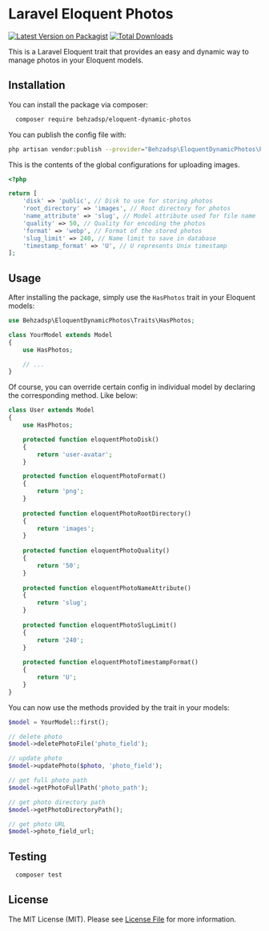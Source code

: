 # Laravel Eloquent Photos

[![Latest Version on Packagist](https://img.shields.io/packagist/v/behzadsp/eloquent-dynamic-photos.svg?style=flat-square)](https://packagist.org/packages/behzadsp/eloquent-dynamic-photos)
[![Total Downloads](https://img.shields.io/packagist/dt/behzadsp/eloquent-dynamic-photos.svg?style=flat-square)](https://packagist.org/packages/behzadsp/eloquent-dynamic-photos)

This is a Laravel Eloquent trait that provides an easy and dynamic way to manage photos in your Eloquent models.

## Installation

You can install the package via composer:

```bash
  composer require behzadsp/eloquent-dynamic-photos
```

You can publish the config file with:

```bash
php artisan vendor:publish --provider="Behzadsp\EloquentDynamicPhotos\Providers\EloquentDynamicPhotosServiceProvider"
```

This is the contents of the global configurations for uploading images.

```php
<?php

return [
    'disk' => 'public', // Disk to use for storing photos
    'root_directory' => 'images', // Root directory for photos
    'name_attribute' => 'slug', // Model attribute used for file name
    'quality' => 50, // Quality for encoding the photos
    'format' => 'webp', // Format of the stored photos
    'slug_limit' => 240, // Name limit to save in database
    'timestamp_format' => 'U', // U represents Unix timestamp
];

```

## Usage

After installing the package, simply use the `HasPhotos` trait in your Eloquent models:

```php
use Behzadsp\EloquentDynamicPhotos\Traits\HasPhotos;

class YourModel extends Model
{
    use HasPhotos;

    // ...
}
```

Of course, you can override certain config in individual model by declaring the corresponding method. Like below:

```php
class User extends Model
{
    use HasPhotos;

    protected function eloquentPhotoDisk()
    {
        return 'user-avatar';
    }

    protected function eloquentPhotoFormat()
    {
        return 'png';
    }
    
    protected function eloquentPhotoRootDirectory()
    {
        return 'images';
    }
    
    protected function eloquentPhotoQuality()
    {
        return '50';
    }
    
    protected function eloquentPhotoNameAttribute()
    {
        return 'slug';
    }
    
    protected function eloquentPhotoSlugLimit()
    {
        return '240';
    }
    
    protected function eloquentPhotoTimestampFormat()
    {
        return 'U';
    }
}
```

You can now use the methods provided by the trait in your models:

```php
$model = YourModel::first();

// delete photo
$model->deletePhotoFile('photo_field');

// update photo
$model->updatePhoto($photo, 'photo_field');

// get full photo path
$model->getPhotoFullPath('photo_path');

// get photo directory path
$model->getPhotoDirectoryPath();

// get photo URL
$model->photo_field_url;
```

## Testing

```bash
  composer test
```

## License

The MIT License (MIT). Please see [License File](https://github.com/behzadsp/eloquent-dynamic-photos/blob/main/LICENSE) for more information.
